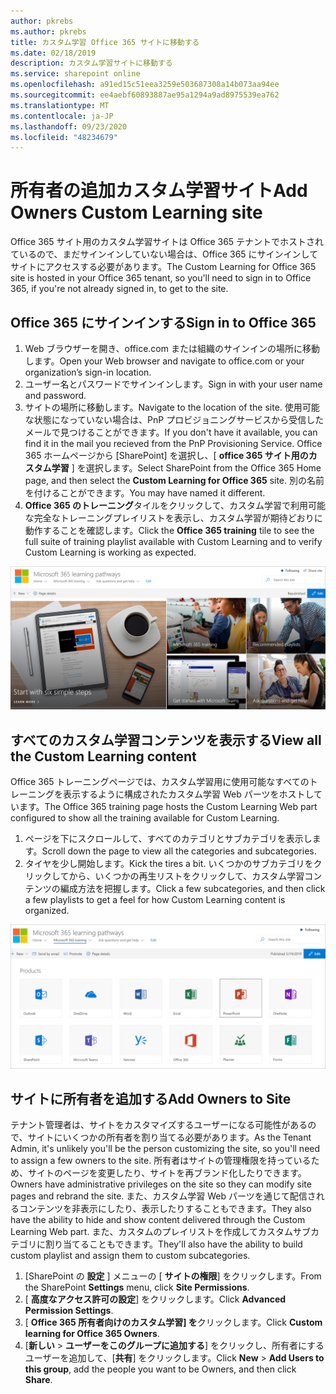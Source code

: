 ```yaml
---
author: pkrebs
ms.author: pkrebs
title: カスタム学習 Office 365 サイトに移動する
ms.date: 02/18/2019
description: カスタム学習サイトに移動する
ms.service: sharepoint online
ms.openlocfilehash: a91ed15c51eea3259e503687308a14b073aa94ee
ms.sourcegitcommit: ee4aebf60893887ae95a1294a9ad8975539ea762
ms.translationtype: MT
ms.contentlocale: ja-JP
ms.lasthandoff: 09/23/2020
ms.locfileid: "48234679"
---
```

# <a name="add-owners-custom-learning-site"></a><span data-ttu-id="f7b4d-103">所有者の追加カスタム学習サイト</span><span class="sxs-lookup"><span data-stu-id="f7b4d-103">Add Owners Custom Learning site</span></span>

<span data-ttu-id="f7b4d-104">Office 365 サイト用のカスタム学習サイトは Office 365 テナントでホストされているので、まだサインインしていない場合は、Office 365 にサインインしてサイトにアクセスする必要があります。</span><span class="sxs-lookup"><span data-stu-id="f7b4d-104">The Custom Learning for Office 365 site is hosted in your Office 365 tenant, so you'll need to sign in to Office 365, if you're not already signed in, to get to the site.</span></span> 

## <a name="sign-in-to-office-365"></a><span data-ttu-id="f7b4d-105">Office 365 にサインインする</span><span class="sxs-lookup"><span data-stu-id="f7b4d-105">Sign in to Office 365</span></span> 

1.  <span data-ttu-id="f7b4d-106">Web ブラウザーを開き、office.com または組織のサインインの場所に移動します。</span><span class="sxs-lookup"><span data-stu-id="f7b4d-106">Open your Web browser and navigate to office.com or your organization’s sign-in location.</span></span> 
2.  <span data-ttu-id="f7b4d-107">ユーザー名とパスワードでサインインします。</span><span class="sxs-lookup"><span data-stu-id="f7b4d-107">Sign in with your user name and password.</span></span>
3.  <span data-ttu-id="f7b4d-108">サイトの場所に移動します。</span><span class="sxs-lookup"><span data-stu-id="f7b4d-108">Navigate to the location of the site.</span></span> <span data-ttu-id="f7b4d-109">使用可能な状態になっていない場合は、PnP プロビジョニングサービスから受信したメールで見つけることができます。</span><span class="sxs-lookup"><span data-stu-id="f7b4d-109">If you don't have it available, you can find it in the mail you recieved from the PnP Provisioning Service.</span></span> <span data-ttu-id="f7b4d-110">Office 365 ホームページから [SharePoint] を選択し、[ **office 365 サイト用のカスタム学習** ] を選択します。</span><span class="sxs-lookup"><span data-stu-id="f7b4d-110">Select SharePoint from the Office 365 Home page, and then select the **Custom Learning for Office 365** site.</span></span> <span data-ttu-id="f7b4d-111">別の名前を付けることができます。</span><span class="sxs-lookup"><span data-stu-id="f7b4d-111">You may have named it different.</span></span> 
5. <span data-ttu-id="f7b4d-112">**Office 365 のトレーニング**タイルをクリックして、カスタム学習で利用可能な完全なトレーニングプレイリストを表示し、カスタム学習が期待どおりに動作することを確認します。</span><span class="sxs-lookup"><span data-stu-id="f7b4d-112">Click the **Office 365 training** tile to see the full suite of training playlist available with Custom Learning and to verify Custom Learning is working as expected.</span></span> 

![cg-goto.png](media/cg-goto.png)

## <a name="view-all-the-custom-learning-content"></a><span data-ttu-id="f7b4d-114">すべてのカスタム学習コンテンツを表示する</span><span class="sxs-lookup"><span data-stu-id="f7b4d-114">View all the Custom Learning content</span></span>
<span data-ttu-id="f7b4d-115">Office 365 トレーニングページでは、カスタム学習用に使用可能なすべてのトレーニングを表示するように構成されたカスタム学習 Web パーツをホストしています。</span><span class="sxs-lookup"><span data-stu-id="f7b4d-115">The Office 365 training page hosts the Custom Learning Web part configured to show all the training available for Custom Learning.</span></span> 

1. <span data-ttu-id="f7b4d-116">ページを下にスクロールして、すべてのカテゴリとサブカテゴリを表示します。</span><span class="sxs-lookup"><span data-stu-id="f7b4d-116">Scroll down the page to view all the categories and subcategories.</span></span>
2. <span data-ttu-id="f7b4d-117">タイヤを少し開始します。</span><span class="sxs-lookup"><span data-stu-id="f7b4d-117">Kick the tires a bit.</span></span> <span data-ttu-id="f7b4d-118">いくつかのサブカテゴリをクリックしてから、いくつかの再生リストをクリックして、カスタム学習コンテンツの編成方法を把握します。</span><span class="sxs-lookup"><span data-stu-id="f7b4d-118">Click a few subcategories, and then click a few playlists to get a feel for how Custom Learning content is organized.</span></span> 

![cg-gotoall.png](media/cg-gotoall.png)

## <a name="add-owners-to-site"></a><span data-ttu-id="f7b4d-120">サイトに所有者を追加する</span><span class="sxs-lookup"><span data-stu-id="f7b4d-120">Add Owners to Site</span></span>
<span data-ttu-id="f7b4d-121">テナント管理者は、サイトをカスタマイズするユーザーになる可能性があるので、サイトにいくつかの所有者を割り当てる必要があります。</span><span class="sxs-lookup"><span data-stu-id="f7b4d-121">As the Tenant Admin, it's unlikely you'll be the person customizing the site, so you'll need to assign a few owners to the site.</span></span> <span data-ttu-id="f7b4d-122">所有者はサイトの管理権限を持っているため、サイトのページを変更したり、サイトを再ブランド化したりできます。</span><span class="sxs-lookup"><span data-stu-id="f7b4d-122">Owners have administrative privileges on the site so they can modify site pages and rebrand the site.</span></span> <span data-ttu-id="f7b4d-123">また、カスタム学習 Web パーツを通じて配信されるコンテンツを非表示にしたり、表示したりすることもできます。</span><span class="sxs-lookup"><span data-stu-id="f7b4d-123">They also have the ability to hide and show content delivered through the Custom Learning Web part.</span></span> <span data-ttu-id="f7b4d-124">また、カスタムのプレイリストを作成してカスタムサブカテゴリに割り当てることもできます。</span><span class="sxs-lookup"><span data-stu-id="f7b4d-124">They'll also have the ability to build custom playlist and assign them to custom subcategories.</span></span>  

1. <span data-ttu-id="f7b4d-125">[SharePoint の **設定** ] メニューの [ **サイトの権限**] をクリックします。</span><span class="sxs-lookup"><span data-stu-id="f7b4d-125">From the SharePoint **Settings** menu, click **Site Permissions**.</span></span>
2. <span data-ttu-id="f7b4d-126">[ **高度なアクセス許可の設定**] をクリックします。</span><span class="sxs-lookup"><span data-stu-id="f7b4d-126">Click **Advanced Permission Settings**.</span></span>
3. <span data-ttu-id="f7b4d-127">[ **Office 365 所有者向けのカスタム学習] を**クリックします。</span><span class="sxs-lookup"><span data-stu-id="f7b4d-127">Click **Custom learning for Office 365 Owners**.</span></span>
4. <span data-ttu-id="f7b4d-128">[**新しい**  >  **ユーザーをこのグループに追加する**] をクリックし、所有者にするユーザーを追加して、[**共有**] をクリックします。</span><span class="sxs-lookup"><span data-stu-id="f7b4d-128">Click **New** > **Add Users to this group**, add the people you want to be Owners, and then click **Share**.</span></span>

